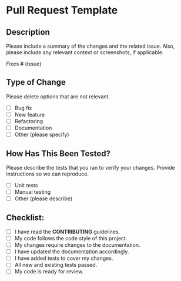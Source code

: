# Pull Request Template

## Description

Please include a summary of the changes and the related issue. Also, please include any relevant context or screenshots, if applicable.

Fixes # (issue)

## Type of Change

Please delete options that are not relevant.

- [ ] Bug fix
- [ ] New feature
- [ ] Refactoring
- [ ] Documentation
- [ ] Other (please specify)

## How Has This Been Tested?

Please describe the tests that you ran to verify your changes. Provide instructions so we can reproduce.

- [ ] Unit tests
- [ ] Manual testing
- [ ] Other (please describe)

## Checklist:

- [ ] I have read the **CONTRIBUTING** guidelines.
- [ ] My code follows the code style of this project.
- [ ] My changes require changes to the documentation.
- [ ] I have updated the documentation accordingly.
- [ ] I have added tests to cover my changes.
- [ ] All new and existing tests passed.
- [ ] My code is ready for review.
